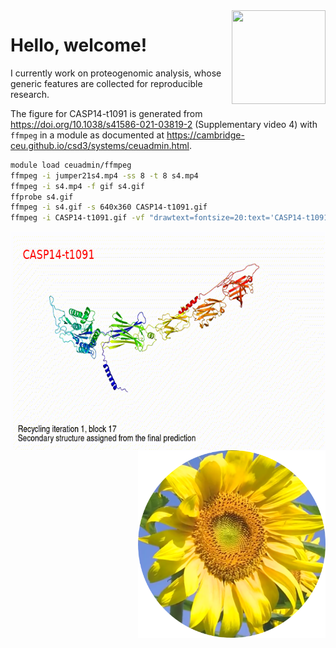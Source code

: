 <img src="https://jinghuazhao.github.io/assets/images/qr-logo.svg" align="right" width=150 height=150>

# Hello, welcome!

I currently work on proteogenomic analysis, whose generic features are collected for reproducible research.

The figure for CASP14-t1091 is generated from https://doi.org/10.1038/s41586-021-03819-2 (Supplementary video 4) with `ffmpeg` in a module as documented at <https://cambridge-ceu.github.io/csd3/systems/ceuadmin.html>.

```bash
module load ceuadmin/ffmpeg
ffmpeg -i jumper21s4.mp4 -ss 8 -t 8 s4.mp4
ffmpeg -i s4.mp4 -f gif s4.gif
ffprobe s4.gif
ffmpeg -i s4.gif -s 640x360 CASP14-t1091.gif
ffmpeg -i CASP14-t1091.gif -vf "drawtext=fontsize=20:text='CASP14-t1091':fontcolor=red:x=25:y=30" CASP14-t1091-text.gif
```

<img src="https://github.com/jinghuazhao/jinghuazhao/blob/master/CASP14-t1091-text.gif" align="left" height=350 width=650>
<img src="https://github.com/jinghuazhao/jinghuazhao/blob/master/gansubaiyin-circle.png" align="right" height="300" width="300">
